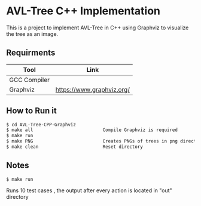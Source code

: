 # AVL-Tree C++ Implementation
This is a project to implement AVL-Tree in C++ using Graphviz to visualize the tree as an image.

## Requirments
| Tool | Link |
| ------ | ------ |
| GCC Compiler |
| Graphviz | https://www.graphviz.org/ |

## How to Run it
```sh
$ cd AVL-Tree-CPP-Graphviz
$ make all                          Compile Graphviz is required
$ make run
$ make PNG                          Creates PNGs of trees in png directory  (optional)
$ make clean                        Reset directory
```
## Notes
    $ make run
Runs 10 test cases , the output after every action is located in "out" directory
